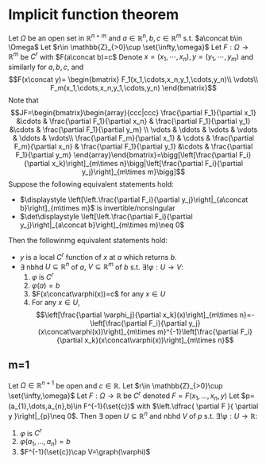 # Implicit function theorem
Let $\Omega$ be an open set in $\mathbb{R}^{n+m}$ and $a\in \mathbb{R}^{n},b,c\in \mathbb{R}^{m}$ s.t. $a\concat b\in \Omega$
Let $r\in \mathbb{Z}_{>0}\cup \set{\infty,\omega}$
Let $F:\Omega\to\mathbb{R}^m$ be $C^r$ with $F(a\concat b)=c$
Denote $x=(x_1,\cdots,x_n),y=(y_1,\cdots,y_m)$ and similarly for $a,b,c$, and $$F(x\concat y)=
\begin{bmatrix}
F_1(x_1,\cdots,x_n,y_1,\cdots,y_n)\\
\vdots\\
F_m(x_1,\cdots,x_n,y_1,\cdots,y_n)
\end{bmatrix}$$
Note that $$JF=\begin{bmatrix}\begin{array}{ccc|ccc}
\frac{\partial F_1}{\partial x_1} &\cdots & \frac{\partial F_1}{\partial x_n} & \frac{\partial F_1}{\partial y_1} &\cdots & \frac{\partial F_1}{\partial y_m} \\
\vdots & \ddots & \vdots & \vdots & \ddots & \vdots\\
\frac{\partial F_m}{\partial x_1} & \cdots & \frac{\partial F_m}{\partial x_n} & \frac{\partial F_1}{\partial y_1} &\cdots & \frac{\partial F_1}{\partial y_m} 
\end{array}\end{bmatrix}=\bigg[\left[\frac{\partial F_i}{\partial x_k}\right]_{m\times n}\bigg|\left[\frac{\partial F_i}{\partial y_j}\right]_{m\times m}\bigg]$$
Suppose the following equivalent statements hold:
- $\displaystyle \left[\left.\frac{\partial F_i}{\partial y_j}\right|_{a\concat b}\right]_{m\times m}$ is invertible/nonsingular
- $\det\displaystyle \left[\left.\frac{\partial F_i}{\partial y_j}\right|_{a\concat b}\right]_{m\times m}\neq 0$

Then the followinmg equivalent statements hold: 
- $y$ is a local $C^{r}$ function of $x$ at $a$ which returns $b$.
- $\exists$ nbhd $U\subseteq\mathbb{R}^n$ of $a$, $V\subseteq\mathbb{R}^m$ of $b$ s.t. $\exists!\varphi:U\to V:$
	1. $\varphi$ is $C^r$
	2. $\varphi(a)=b$
	3. $F(x\concat\varphi(x))=c$ for any $x\in U$
	4. For any $x\in U$, $$\left[\frac{\partial \varphi_j}{\partial x_k}(x)\right]_{m\times n}=-\left[\frac{\partial F_i}{\partial y_j}(x\concat\varphi(x))\right]_{m\times m}^{-1}\left[\frac{\partial F_i}{\partial x_k}(x\concat\varphi(x))\right]_{m\times n}$$

## m=1
Let $\Omega\in \mathbb{R}^{n+1}$ be open and $c\in \mathbb{R}$.
Let $r\in \mathbb{Z}_{>0}\cup \set{\infty,\omega}$
Let $F:\Omega\to \mathbb{R}$ be $C^{r}$ denoted $F=F(x_{1},\dots,x_{n},y)$
Let $p=(a_{1},\dots,a_{n},b)\in F^{-1}(\set{c})$ with $\left.\dfrac{ \partial F }{ \partial y }\right|_{p}\neq 0$.
Then $\exists$ open $U\subseteq \mathbb{R}^{n}$ and nbhd $V$ of $p$ s.t. $\exists!\varphi:U\to \mathbb{R}:$
1. $\varphi$ is $C^{r}$
2. $\varphi(a_{1},\dots,a_{n})=b$
3. $F^{-1}(\set{c})\cap V=\graph(\varphi)$
